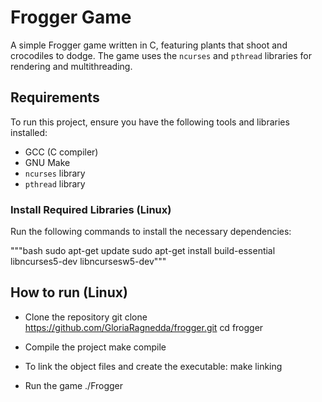 # Frogger Game

A simple Frogger game written in C, featuring plants that shoot and crocodiles to dodge. The game uses the `ncurses` and `pthread` libraries for rendering and multithreading.

## Requirements

To run this project, ensure you have the following tools and libraries installed:

- GCC (C compiler)
- GNU Make
- `ncurses` library
- `pthread` library

### Install Required Libraries (Linux)

Run the following commands to install the necessary dependencies:

"""bash
sudo apt-get update
sudo apt-get install build-essential libncurses5-dev libncursesw5-dev"""

## How to run (Linux)

- Clone the repository
  git clone https://github.com/GloriaRagnedda/frogger.git
  cd frogger

- Compile the project
  make compile

- To link the object files and create the executable:
  make linking

- Run the game
  ./Frogger
